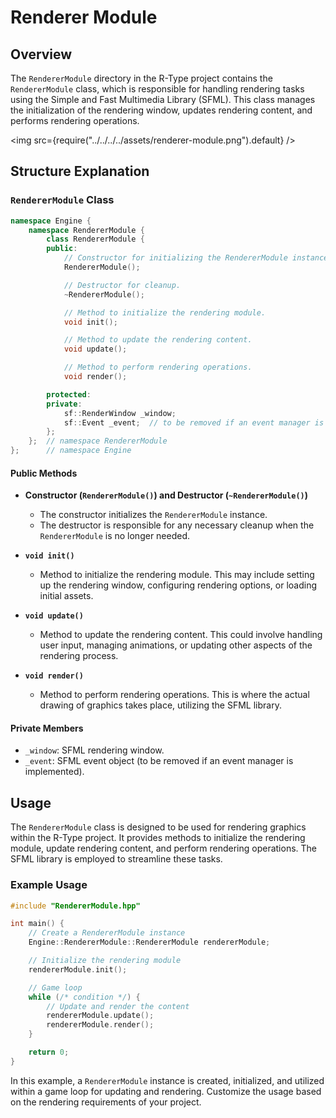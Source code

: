 # Renderer Module

## Overview

The `RendererModule` directory in the R-Type project contains the `RendererModule` class, which is responsible for handling rendering tasks using the Simple and Fast Multimedia Library (SFML). This class manages the initialization of the rendering window, updates rendering content, and performs rendering operations.

<img src={require("../../../../assets/renderer-module.png").default} />

## Structure Explanation

### `RendererModule` Class

```cpp
namespace Engine {
    namespace RendererModule {
        class RendererModule {
        public:
            // Constructor for initializing the RendererModule instance.
            RendererModule();

            // Destructor for cleanup.
            ~RendererModule();

            // Method to initialize the rendering module.
            void init();

            // Method to update the rendering content.
            void update();

            // Method to perform rendering operations.
            void render();

        protected:
        private:
            sf::RenderWindow _window;
            sf::Event _event;  // to be removed if an event manager is implemented.
        };
    };  // namespace RendererModule
};      // namespace Engine
```

#### Public Methods

- **Constructor (`RendererModule()`) and Destructor (`~RendererModule()`)**

  - The constructor initializes the `RendererModule` instance.
  - The destructor is responsible for any necessary cleanup when the `RendererModule` is no longer needed.

- **`void init()`**

  - Method to initialize the rendering module. This may include setting up the rendering window, configuring rendering options, or loading initial assets.

- **`void update()`**

  - Method to update the rendering content. This could involve handling user input, managing animations, or updating other aspects of the rendering process.

- **`void render()`**
  - Method to perform rendering operations. This is where the actual drawing of graphics takes place, utilizing the SFML library.

#### Private Members

- `_window`: SFML rendering window.
- `_event`: SFML event object (to be removed if an event manager is implemented).

## Usage

The `RendererModule` class is designed to be used for rendering graphics within the R-Type project. It provides methods to initialize the rendering module, update rendering content, and perform rendering operations. The SFML library is employed to streamline these tasks.

### Example Usage

```cpp
#include "RendererModule.hpp"

int main() {
    // Create a RendererModule instance
    Engine::RendererModule::RendererModule rendererModule;

    // Initialize the rendering module
    rendererModule.init();

    // Game loop
    while (/* condition */) {
        // Update and render the content
        rendererModule.update();
        rendererModule.render();
    }

    return 0;
}
```

In this example, a `RendererModule` instance is created, initialized, and utilized within a game loop for updating and rendering. Customize the usage based on the rendering requirements of your project.

